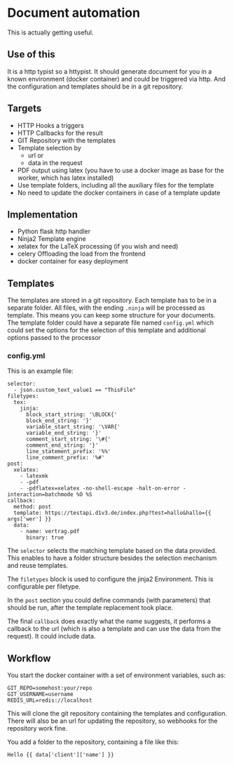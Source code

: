 # Document automation

This is actually getting useful.

## Use of this

It is a http typist so a httypist. It should generate document for you in a known environment (docker container) and could be triggered via http. And the configuration and templates should be in a git repository.

## Targets

- HTTP Hooks a triggers
- HTTP Callbacks for the result 
- GIT Repository with the templates
- Template selection by 
  - url or 
  - data in the request
- PDF output using latex (you have to use a docker image as base for the worker, which has latex installed)
- Use template folders, including all the auxiliary files for the template
- No need to update the docker containers in case of a template update


## Implementation

- Python flask http handler
- Ninja2 Template engine
- xelatex for the LaTeX processing (if you wish and need)
- celery Offloading the load from the frontend
- docker container for easy deployment


## Templates

The templates are stored in a git repository.
Each template has to be in a separate folder. All files, with the ending `.ninja` will be processed as template. This means you can keep some structure for your documents. 
The template folder could have a separate file named `config.yml` which could set the options for the selection of this template and additional options passed to the processor

### config.yml

This is an example file:

```
selector:
  - json.custom_text_value1 == "ThisFile" 
filetypes:
  tex:
    jinja:
      block_start_string: '\BLOCK{'
      block_end_string: '}'
      variable_start_string: '\VAR{'
      variable_end_string: '}'
      comment_start_string: '\#{'
      comment_end_string: '}'
      line_statement_prefix: '%%'
      line_comment_prefix: '%#'
post:
  xelatex:
    - latexmk
    - -pdf
    - -pdflatex=xelatex -no-shell-escape -halt-on-error -interaction=batchmode %O %S
callback:
  method: post
  template: https://testapi.d1v3.de/index.php?test=hallo&hallo={{ args['wer'] }}
  data: 
    - name: vertrag.pdf
      binary: true
```
The `selector` selects the matching template based on the data provided. This enables to have a folder structure besides the selection mechanism and reuse templates.

The `filetypes` block is used to configure the jinja2 Environment. This is configurable per filetype.

In the `post` section you could define commands (with parameters) that should be run, after the template replacement took place.

The final `callback` does exactly what the name suggests, it performs a callback to the url (which is also a template and can use the data from the request). It could include data.


## Workflow

You start the docker container with a set of environment variables, such as:

```
GIT_REPO=somehost:your/repo
GIT_USERNAME=username
REDIS_URL=redis://localhost
```

This will clone the git repository containing the templates and configuration. There will also be an url for updating the repository, so webhooks for the repository work fine.

You add a folder to the repository, containing a file like this:

```
Hello {{ data['client']['name'] }}
```

